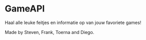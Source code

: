 # GameAPI
Haal alle leuke feitjes en informatie op van jouw favoriete games!

Made by Steven, Frank, Toerna and Diego.